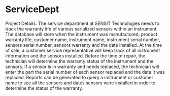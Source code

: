 # ServiceDept

Project Details: The service department at SENSIT Technologies needs to track the warranty life of various serialized sensors within an instrument. The database will store when the instrument was manufactured, product warranty life, customer name, instrument name, instrument serial number, sensors serial number, sensors warranty and the date installed. At the time of sale, a customer service representative will keep track of all instrument information and the sensors installed. Before the time of repair, the technician will determine the warranty status of the instrument and the sensors. If a sensor is in warranty and needs replaced, the technician will enter the part the serial number of each sensor replaced and the date it was replaced. Reports can be generated to query a instrument or customer name to see all the sensors and dates sensors were installed in order to determine the status of the warranty. 
